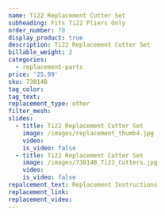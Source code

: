 ```yaml
---
name: Ti22 Replacement Cutter Set
subheading: Fits Ti22 Pliers Only
order_number: 70
display_product: true
description: Ti22 Replacement Cutter Set
billable_weight: 2
categories:
  - replacement-parts
price: '25.99'
sku: 73014B
tag_color:
tag_text:
replacement_type: other
filter_mesh:
slides:
  - title: Ti22 Replacement Cutter Set
    image: /images/replacement_thumb4.jpg
    video:
    is_video: false
  - title: Ti22 Replacement Cutter Set
    image: /images/73014B_Ti22_Cutters.jpg
    video:
    is_video: false
repalcement_text: Replacement Instructions
replacement_link:
replacement_video:
---
```


